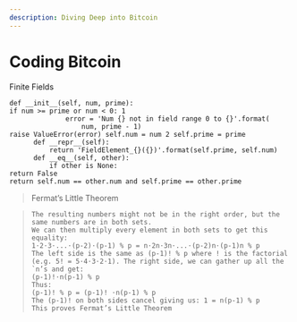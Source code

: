 ```yaml
---
description: Diving Deep into Bitcoin
---
```


# Coding Bitcoin

Finite Fields

```
def __init__(self, num, prime):
if num >= prime or num < 0: 1
              error = 'Num {} not in field range 0 to {}'.format(
                  num, prime - 1)
raise ValueError(error) self.num = num 2 self.prime = prime
      def __repr__(self):
          return 'FieldElement_{}({})'.format(self.prime, self.num)
      def __eq__(self, other):
          if other is None:
return False
return self.num == other.num and self.prime == other.prime
```

> Fermat’s Little Theorem

> ```text
> The resulting numbers might not be in the right order, but the same numbers are in both sets.
> We can then multiply every element in both sets to get this equality:
> 1⋅2⋅3⋅...⋅(p-2)⋅(p-1) % p = n⋅2n⋅3n⋅...⋅(p-2)n⋅(p-1)n % p
> The left side is the same as (p-1)! % p where ! is the factorial (e.g. 5! = 5⋅4⋅3⋅2⋅1). The right side, we can gather up all the `n’s and get:
> (p-1)!⋅n(p-1) % p
> Thus:
> (p-1)! % p = (p-1)! ⋅n(p-1) % p
> The (p-1)! on both sides cancel giving us: 1 = n(p-1) % p
> This proves Fermat’s Little Theorem
> ```



